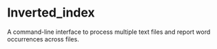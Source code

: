 # Inverted_index
A command-line interface to process multiple text files and report word occurrences across files.
